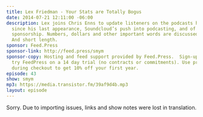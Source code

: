 ```yaml
---
title: Lex Friedman - Your Stats are Totally Bogus
date: 2014-07-21 12:11:00 -06:00
description: Lex joins Chris Enns to update listeners on the podcasts he’s been doing
  since his last appearance, Soundcloud’s push into podcasting, and of course podcasting
  sponsorship. Numbers, dollars and other important words are discussed in great length.
  And short length.
sponsor: Feed.Press
sponsor-link: http://feed.press/smym
sponsor-copy: Hosting and feed support provided by Feed.Press.  Sign-up today and
  try FeedPress on a 14 day trial (no contracts or commitments). Use promo code "smym"
  during checkout to get 10% off your first year.
episode: 43
show: smym
mp3: https://media.transistor.fm/39af9d4b.mp3
layout: episode
---
```


Sorry. Due to importing issues, links and show notes were lost in translation.
